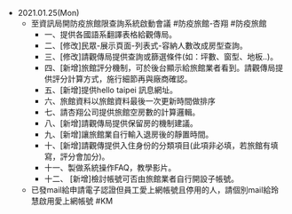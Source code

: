- 2021.01.25(Mon)
    - 至資訊局開防疫旅館限查詢系統啟動會議 #防疫旅館-杏翔 #防疫旅館
        - 一、提供各國語系翻譯表格給觀傳局。
        - 二、[修改]民眾-展示頁面-列表式-容納人數改成房型查詢。
        - 三、[修改]請觀傳局提供查詢或篩選條件(如：坪數、窗型、地板..)。
        - 四、[新增]旅館評分機制，可於後台顯示給旅館業者看到。請觀傳局提供評分計算方式，施行細節再與廠商確認。
        - 五、[新增]提供hello taipei 訊息網址。
        - 六、旅館資料以旅館資料最後一次更新時間做排序
        - 七、請杏翔公司提供旅館空房數的計算邏輯。
        - 八、[新增]請觀傳局提供保留房的機制建議。
        - 九、[新增]讓旅館業自行輸入退房後的靜置時間。
        - 十、[新增]請觀傳提供入住身份的分類項目(此項非必填，若旅館有填寫，評分會加分)。
        - 十一、製做系統操作FAQ，教學影片。
        - 十二、 [新增]檢討帳號可否由旅館業者自行開設子帳號。
    - 已發mail給申請電子認證但員工愛上網帳號且停用的人，請個別mail給玲慧啟用愛上網帳號 #KM
